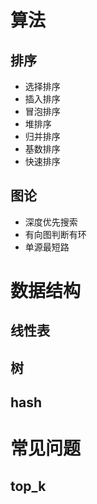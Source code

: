 # 算法

## 排序

- 选择排序
- 插入排序
- 冒泡排序
- 堆排序
- 归并排序
- 基数排序
- 快速排序

## 图论

- 深度优先搜索
- 有向图判断有环
- 单源最短路

# 数据结构

## 线性表

## 树

## hash

# 常见问题

## top_k
## 